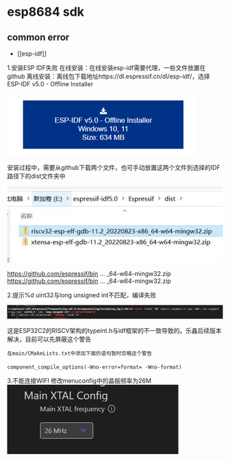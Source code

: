 

# esp8684 sdk

## common error

- [[esp-idf]]

1.安装ESP IDF失败
在线安装：在线安装esp-idf需要代理，一些文件放置在github
离线安装：离线包下载地址https://dl.espressif.cn/dl/esp-idf/，选择ESP-IDF v5.0 - Offline Installer

![](18-58-15-15-12-2022.png)

安装过程中，需要从github下载两个文件，也可手动放置这两个文件到选择的IDF路径下的dist文件夹中


![](33-58-15-15-12-2022.png)

https://github.com/espressif/bin ... _64-w64-mingw32.zip
https://github.com/espressif/bin ... _64-w64-mingw32.zip


2.提示%d uint32与long unsigned int不匹配，编译失败

![](39-57-15-15-12-2022.png)

这是ESP32C2的RISCV架构的typeint.h与idf框架的不一致导致的。乐鑫后续版本解决，目前可以先屏蔽这个警告

    在main/CMakeLists.txt中添加下面的语句暂时忽略这个警告

    component_compile_options(-Wno-error=format= -Wno-format)

3.不能连接WIFI
修改menuconfig中的晶振频率为26M
![](18-57-15-15-12-2022.png)
